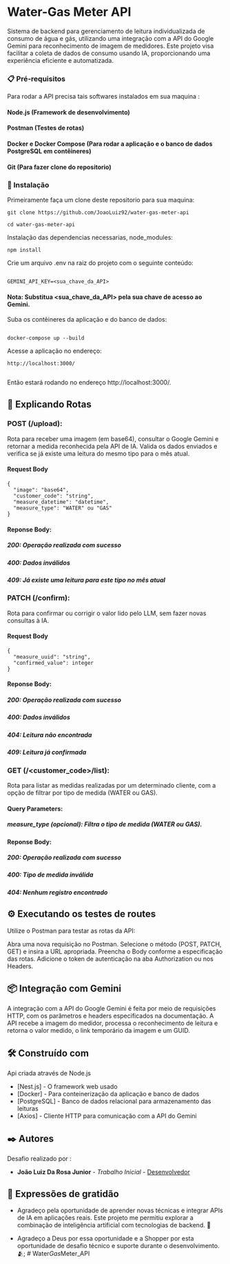 # Water-Gas Meter API

Sistema de backend para gerenciamento de leitura individualizada de consumo de água e gás, utilizando uma integração com a API do Google Gemini para reconhecimento de imagem de medidores. Este projeto visa facilitar a coleta de dados de consumo usando IA, proporcionando uma experiência eficiente e automatizada.

### 📋 Pré-requisitos

Para rodar a API precisa tais softwares instalados em sua maquina :

#### Node.js (Framework de desenvolvimento)

#### Postman (Testes de rotas)

#### Docker e Docker Compose (Para rodar a aplicação e o banco de dados PostgreSQL em contêineres)

#### Git (Para fazer clone do repositorio)

### 🔧 Instalação

Primeiramente faça um clone deste repositorio para sua maquina:

```
git clone https://github.com/JoaoLuiz92/water-gas-meter-api

cd water-gas-meter-api

```

Instalação das dependencias necessarias, node_modules:

```
npm install

```

Crie um arquivo .env na raiz do projeto com o seguinte conteúdo:

```

GEMINI_API_KEY=<sua_chave_da_API>

```

#### Nota: Substitua <sua_chave_da_API> pela sua chave de acesso ao Gemini.

Suba os contêineres da aplicação e do banco de dados:

```

docker-compose up --build

```

Acesse a aplicação no endereço:

```
http://localhost:3000/


```

Então estará rodando no endereço http://localhost:3000/.

## 🔩 Explicando Rotas

### POST (/upload):

Rota para receber uma imagem (em base64), consultar o Google Gemini e retornar a medida reconhecida pela API de IA. Valida os dados enviados e verifica se já existe uma leitura do mesmo tipo para o mês atual.

#### Request Body

```
{
  "image": "base64",
  "customer_code": "string",
  "measure_datetime": "datetime",
  "measure_type": "WATER" ou "GAS"
}

```

#### Reponse Body:

##### 200: Operação realizada com sucesso

##### 400: Dados inválidos

##### 409: Já existe uma leitura para este tipo no mês atual

### PATCH (/confirm):

Rota para confirmar ou corrigir o valor lido pelo LLM, sem fazer novas consultas à IA.

#### Request Body

```
{
  "measure_uuid": "string",
  "confirmed_value": integer
}

```

#### Reponse Body:

##### 200: Operação realizada com sucesso

##### 400: Dados inválidos

##### 404: Leitura não encontrada

##### 409: Leitura já confirmada

### GET (/<customer_code>/list):

Rota para listar as medidas realizadas por um determinado cliente, com a opção de filtrar por tipo de medida (WATER ou GAS).

#### Query Parameters:

##### measure_type (opcional): Filtra o tipo de medida (WATER ou GAS).

#### Reponse Body:

##### 200: Operação realizada com sucesso

##### 400: Tipo de medida inválida

##### 404: Nenhum registro encontrado

## ⚙️ Executando os testes de routes

Utilize o Postman para testar as rotas da API:

Abra uma nova requisição no Postman.
Selecione o método (POST, PATCH, GET) e insira a URL apropriada.
Preencha o Body conforme a especificação das rotas.
Adicione o token de autenticação na aba Authorization ou nos Headers.

## 📦 Integração com Gemini

A integração com a API do Google Gemini é feita por meio de requisições HTTP, com os parâmetros e headers especificados na documentação. A API recebe a imagem do medidor, processa o reconhecimento de leitura e retorna o valor medido, o link temporário da imagem e um GUID.

## 🛠️ Construído com

Api criada através de Node.js

- [Nest.js] - O framework web usado
- [Docker] - Para conteinerização da aplicação e banco de dados
- [PostgreSQL] - Banco de dados relacional para armazenamento das leituras
- [Axios] - Cliente HTTP para comunicação com a API do Gemini

## ✒️ Autores

Desafio realizado por :

- **João Luiz Da Rosa Junior** - _Trabalho Inicial_ - [Desenvolvedor](https://github.com/JoaoLuiz92)

## 🎁 Expressões de gratidão

- Agradeço pela oportunidade de aprender novas técnicas e integrar APIs de IA em aplicações reais. Este projeto me permitiu explorar a combinação de inteligência artificial com tecnologias de backend. 📢

- Agradeço a Deus por essa oportunidade e a Shopper por esta oportunidade de desafio técnico e suporte durante o desenvolvimento. 🫂;
#   W a t e r _ G a s _ M e t e r _ A P I  
 